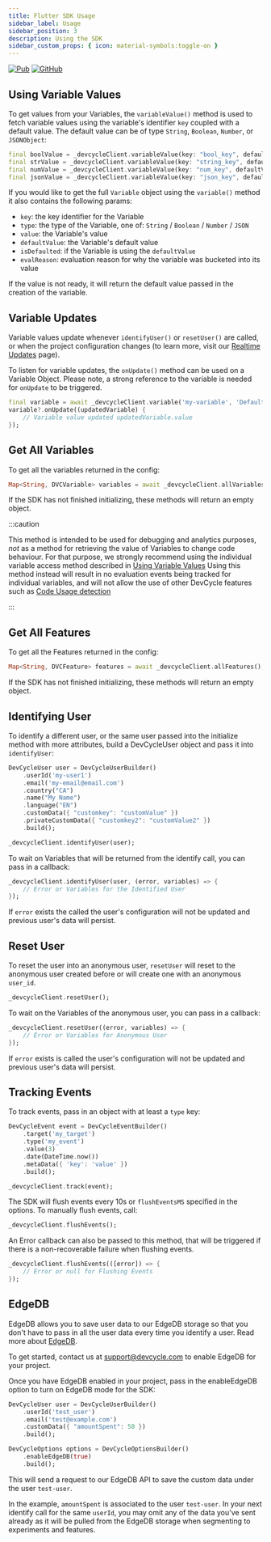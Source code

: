 ```yaml
---
title: Flutter SDK Usage
sidebar_label: Usage
sidebar_position: 3
description: Using the SDK
sidebar_custom_props: { icon: material-symbols:toggle-on }
---
```


[![Pub](https://img.shields.io/pub/v/devcycle_flutter_client_sdk)](https://img.shields.io/pub/v/devcycle_flutter_client_sdk)
[![GitHub](https://img.shields.io/github/stars/devcyclehq/flutter-client-sdk.svg?style=social&label=Star&maxAge=2592000)](https://github.com/devcyclehq/flutter-client-sdk)

[//]: # (wizard-evaluate-start)

## Using Variable Values

To get values from your Variables, the `variableValue()` method is used to fetch variable values using
the variable's identifier `key` coupled with a default value. The default value can be of type
`String`, `Boolean`, `Number`, or `JSONObject`:

```dart
final boolValue = _devcycleClient.variableValue(key: "bool_key", defaultValue: false);
final strValue = _devcycleClient.variableValue(key: "string_key", defaultValue: "default");
final numValue = _devcycleClient.variableValue(key: "num_key", defaultValue: 4);
final jsonValue = _devcycleClient.variableValue(key: "json_key", defaultValue: { "key": "value" });
```
[//]: # (wizard-evaluate-end)


If you would like to get the full `Variable` object using the `variable()` method it also contains the following params:

- `key`: the key identifier for the Variable
- `type`: the type of the Variable, one of: `String` / `Boolean` / `Number` / `JSON`
- `value`: the Variable's value
- `defaultValue`: the Variable's default value
- `isDefaulted`: if the Variable is using the `defaultValue`
- `evalReason`: evaluation reason for why the variable was bucketed into its value

If the value is not ready, it will return the default value passed in the creation of the variable.

## Variable Updates

Variable values update whenever `identifyUser()` or `resetUser()` are called,
or when the project configuration changes (to learn more, visit our [Realtime Updates](/sdk/features#realtime-updates) page).

To listen for variable updates, the `onUpdate()` method can be used on a Variable Object.
Please note, a strong reference to the variable is needed for `onUpdate` to be triggered.

```dart
final variable = await _devcycleClient.variable('my-variable', 'Default Value');
variable?.onUpdate((updatedVariable) {
    // Variable value updated updatedVariable.value
});
```

## Get All Variables

To get all the variables returned in the config:

```dart
Map<String, DVCVariable> variables = await _devcycleClient.allVariables();
```

If the SDK has not finished initializing, these methods will return an empty object.

:::caution

This method is intended to be used for debugging and analytics purposes, *not* as a method for retrieving the value of Variables to change code behaviour.
For that purpose, we strongly recommend using the individual variable access method described in [Using Variable Values](#using-variable-values)
Using this method instead will result in no evaluation events being tracked for individual variables, and will not allow the use
of other DevCycle features such as [Code Usage detection](/integrations/github/feature-usage-action)

:::

## Get All Features

To get all the Features returned in the config:

```dart
Map<String, DVCFeature> features = await _devcycleClient.allFeatures();
```

If the SDK has not finished initializing, these methods will return an empty object.

## Identifying User

To identify a different user, or the same user passed into the initialize method with more attributes,
build a DevCycleUser object and pass it into `identifyUser`:

```dart
DevCycleUser user = DevCycleUserBuilder()
    .userId('my-user1')
    .email('my-email@email.com')
    .country("CA")
    .name("My Name")
    .language("EN")
    .customData({ "customkey": "customValue" })
    .privateCustomData({ "customkey2": "customValue2" })
    .build();

_devcycleClient.identifyUser(user);
```

To wait on Variables that will be returned from the identify call, you can pass in a callback:

```dart
_devcycleClient.identifyUser(user, (error, variables) => {
    // Error or Variables for the Identified User
});
```

If `error` exists the called the user's configuration will not be updated and previous user's data will persist.

## Reset User

To reset the user into an anonymous user, `resetUser` will reset to the anonymous user created before
or will create one with an anonymous `user_id`.

```dart
_devcycleClient.resetUser();
```

To wait on the Variables of the anonymous user, you can pass in a callback:

```dart
_devcycleClient.resetUser((error, variables) => {
    // Error or Variables for Anonymous User
});
```

If `error` exists is called the user's configuration will not be updated and previous user's data will persist.

## Tracking Events

To track events, pass in an object with at least a `type` key:

```dart
DevCycleEvent event = DevCycleEventBuilder()
    .target('my_target')
    .type('my_event')
    .value(3)
    .date(DateTime.now())
    .metaData({ 'key': 'value' })
    .build();

_devcycleClient.track(event);
```

The SDK will flush events every 10s or `flushEventsMS` specified in the options. To manually flush events, call:

```dart
_devcycleClient.flushEvents();
```

An Error callback can also be passed to this method, that will be triggered if there is a non-recoverable failure when flushing events.

```dart
_devcycleClient.flushEvents(([error]) => {
    // Error or null for Flushing Events
});
```

## EdgeDB

EdgeDB allows you to save user data to our EdgeDB storage so that you don't have to pass in all the user data every time you identify a user.
Read more about [EdgeDB](/topics/advanced-targeting/edgedb).

To get started, contact us at support@devcycle.com to enable EdgeDB for your project.

Once you have EdgeDB enabled in your project, pass in the enableEdgeDB option to turn on EdgeDB mode for the SDK:

```dart
DevCycleUser user = DevCycleUserBuilder()
    .userId('test_user')
    .email('test@example.com')
    .customData({ "amountSpent": 50 })
    .build();

DevCycleOptions options = DevCycleOptionsBuilder()
    .enableEdgeDB(true)
    .build();
```

This will send a request to our EdgeDB API to save the custom data under the user `test-user`.

In the example, `amountSpent` is associated to the user `test-user`. In your next identify call for the same `userId`,
you may omit any of the data you've sent already as it will be pulled from the EdgeDB storage when segmenting to experiments and features.
